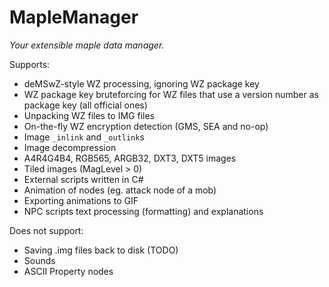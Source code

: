 # MapleManager

_Your extensible maple data manager._


Supports:
- deMSwZ-style WZ processing, ignoring WZ package key
- WZ package key bruteforcing for WZ files that use a version number as package key (all official ones)
- Unpacking WZ files to IMG files
- On-the-fly WZ encryption detection (GMS, SEA and no-op)
- Image `_inlink` and `_outlink`s
- Image decompression
- A4R4G4B4, RGB565, ARGB32, DXT3, DXT5 images
- Tiled images (MagLevel > 0)
- External scripts written in C#
- Animation of nodes (eg. attack node of a mob)
- Exporting animations to GIF
- NPC scripts text processing (formatting) and explanations

Does not support:
- Saving .img files back to disk (TODO)
- Sounds
- ASCII Property nodes
